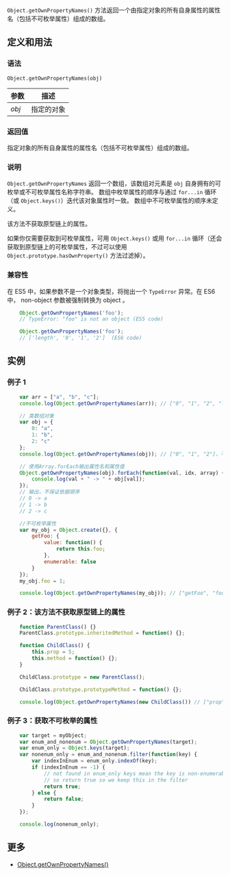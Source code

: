 `Object.getOwnPropertyNames()` 方法返回一个由指定对象的所有自身属性的属性名（包括不可枚举属性）组成的数组。

## 定义和用法

### 语法

`Object.getOwnPropertyNames(obj)`

| 参数 | 描述 |
| --- | --- |
| _obj_ | 指定的对象 |

### 返回值

指定对象的所有自身属性的属性名（包括不可枚举属性）组成的数组。

### 说明

`Object.getOwnPropertyNames` 返回一个数组，该数组对元素是 `obj` 自身拥有的可枚举或不可枚举属性名称字符串。 数组中枚举属性的顺序与通过 `for...in` 循环（或 `Object.keys()`）迭代该对象属性时一致。 数组中不可枚举属性的顺序未定义。

该方法不获取原型链上的属性。

如果你仅需要获取到可枚举属性，可用 `Object.keys()` 或用 `for...in` 循环（还会获取到原型链上的可枚举属性，不过可以使用 `Object.prototype.hasOwnProperty()` 方法过滤掉）。

### 兼容性

在 ES5 中，如果参数不是一个对象类型，将抛出一个 `TypeError` 异常。在 ES6 中， non-object 参数被强制转换为 object 。

```javascript
    Object.getOwnPropertyNames('foo');
    // TypeError: "foo" is not an object (ES5 code)

    Object.getOwnPropertyNames('foo');
    // ['length', '0', '1', '2']  (ES6 code)
```

## 实例

### 例子 1

```javascript
    var arr = ["a", "b", "c"];
    console.log(Object.getOwnPropertyNames(arr)); // ["0", "1", "2", "length"]，不保证依据顺序

    // 类数组对象
    var obj = {
        0: "a",
        1: "b",
        2: "c"
    };
    console.log(Object.getOwnPropertyNames(obj)); // ["0", "1", "2"]，不保证依据顺序

    // 使用Array.forEach输出属性名和属性值
    Object.getOwnPropertyNames(obj).forEach(function(val, idx, array) {
        console.log(val + " -> " + obj[val]);
    });
    // 输出，不保证依据顺序
    // 0 -> a
    // 1 -> b
    // 2 -> c

    //不可枚举属性
    var my_obj = Object.create({}, {
        getFoo: {
            value: function() {
                return this.foo;
            },
            enumerable: false
        }
    });
    my_obj.foo = 1;

    console.log(Object.getOwnPropertyNames(my_obj)); // ["getFoo", "foo"]，不保证依据顺序
```

### 例子 2：该方法不获取原型链上的属性

```javascript
    function ParentClass() {}
    ParentClass.prototype.inheritedMethod = function() {};

    function ChildClass() {
        this.prop = 5;
        this.method = function() {};
    }

    ChildClass.prototype = new ParentClass();

    ChildClass.prototype.prototypeMethod = function() {};

    console.log(Object.getOwnPropertyNames(new ChildClass()) // ["prop", "method"])
```

### 例子 3：获取不可枚举的属性

```javascript
    var target = myObject;
    var enum_and_nonenum = Object.getOwnPropertyNames(target);
    var enum_only = Object.keys(target);
    var nonenum_only = enum_and_nonenum.filter(function(key) {
        var indexInEnum = enum_only.indexOf(key);
        if (indexInEnum == -1) {
            // not found in enum_only keys mean the key is non-enumerable,
            // so return true so we keep this in the filter
            return true;
        } else {
            return false;
        }
    });

    console.log(nonenum_only);
```

## 更多

*   [Object.getOwnPropertyNames()](https://developer.mozilla.org/zh-CN/docs/Web/JavaScript/Reference/Global_Objects/Object/getOwnPropertyNames)
